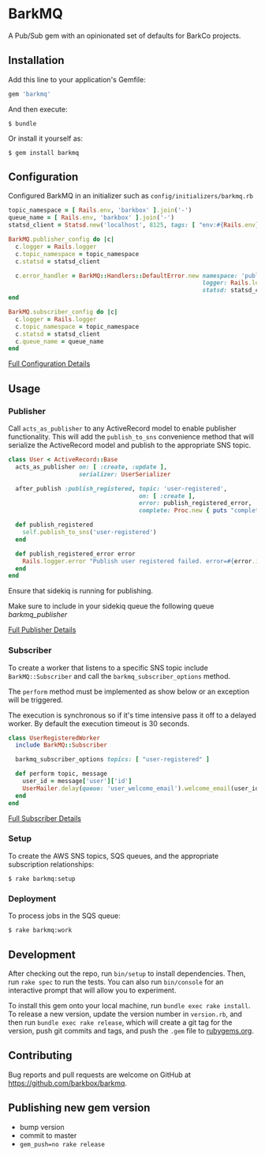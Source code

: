 # BarkMQ

A Pub/Sub gem with an opinionated set of defaults for BarkCo projects.

## Installation

Add this line to your application's Gemfile:

```ruby
gem 'barkmq'
```

And then execute:

    $ bundle

Or install it yourself as:

    $ gem install barkmq


## Configuration

Configured BarkMQ in an initializer such as `config/initializers/barkmq.rb`

```ruby
topic_namespace = [ Rails.env, 'barkbox' ].join('-')
queue_name = [ Rails.env, 'barkbox' ].join('-')
statsd_client = Statsd.new('localhost', 8125, tags: [ "env:#{Rails.env}" ])

BarkMQ.publisher_config do |c|
  c.logger = Rails.logger
  c.topic_namespace = topic_namespace
  c.statsd = statsd_client

  c.error_handler = BarkMQ::Handlers::DefaultError.new namespace: 'publisher',
                                                       logger: Rails.logger,
                                                       statsd: statsd_client
end

BarkMQ.subscriber_config do |c|
  c.logger = Rails.logger
  c.topic_namespace = topic_namespace
  c.statsd = statsd_client
  c.queue_name = queue_name
end

```
[Full Configuration Details](docs/config.md)

## Usage

### Publisher

Call `acts_as_publisher` to any ActiveRecord model to enable publisher functionality. This will add the `publish_to_sns` convenience method that will serialize the ActiveRecord model and publish to the appropriate SNS topic.

```ruby
class User < ActiveRecord::Base
  acts_as_publisher on: [ :create, :update ],
                    serializer: UserSerializer

  after_publish :publish_registered, topic: 'user-registered',
                                     on: [ :create ],
                                     error: publish_registered_error,
                                     complete: Proc.new { puts "complete: " }

  def publish_registered
    self.publish_to_sns('user-registered')
  end

  def publish_registered_error error
    Rails.logger.error "Publish user registered failed. error=#{error.inspect}"
  end
end
```

Ensure that sidekiq is running for publishing.

Make sure to include in your sidekiq queue the following queue *barkmq_publisher*

[Full Publisher Details](docs/publisher.md)

### Subscriber

To create a worker that listens to a specific SNS topic include `BarkMQ::Subscriber` and call the `barkmq_subscriber_options` method.

The `perform` method must be implemented as show below or an exception will be triggered.

The execution is synchronous so if it's time intensive pass it off to a delayed worker. By default the execution timeout is 30 seconds.

```ruby
class UserRegisteredWorker
  include BarkMQ::Subscriber

  barkmq_subscriber_options topics: [ "user-registered" ]

  def perform topic, message
    user_id = message['user']['id']
    UserMailer.delay(queue: 'user_welcome_email').welcome_email(user_id)
  end
end
```
[Full Subscriber Details](docs/subscriber.md)

### Setup
To create the AWS SNS topics, SQS queues, and the appropriate subscription relationships:

    $ rake barkmq:setup

### Deployment
To process jobs in the SQS queue:

    $ rake barkmq:work

## Development

After checking out the repo, run `bin/setup` to install dependencies. Then, run `rake spec` to run the tests. You can also run `bin/console` for an interactive prompt that will allow you to experiment.

To install this gem onto your local machine, run `bundle exec rake install`. To release a new version, update the version number in `version.rb`, and then run `bundle exec rake release`, which will create a git tag for the version, push git commits and tags, and push the `.gem` file to [rubygems.org](https://rubygems.org).

## Contributing

Bug reports and pull requests are welcome on GitHub at https://github.com/barkbox/barkmq.

## Publishing new gem version
* bump version
* commit to master
* `gem_push=no rake release`
